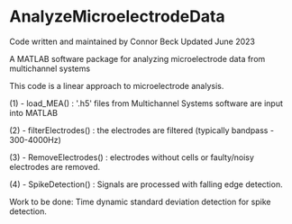 # AnalyzeMicroelectrodeData
Code written and maintained by Connor Beck
    Updated June 2023
    
A MATLAB software package for analyzing microelectrode data from multichannel systems

This code is a linear approach to microelectrode analysis. 

  (1) - load_MEA()          : '.h5' files from Multichannel Systems software are input into MATLAB
  
  (2) - filterElectrodes()  : the electrodes are filtered (typically bandpass - 300-4000Hz)
  
  (3) - RemoveElectrodes()  : electrodes without cells or faulty/noisy electrodes are removed.
  
  (4) - SpikeDetection()    : Signals are processed with falling edge detection.

Work to be done:
Time dynamic standard deviation detection for spike detection.
